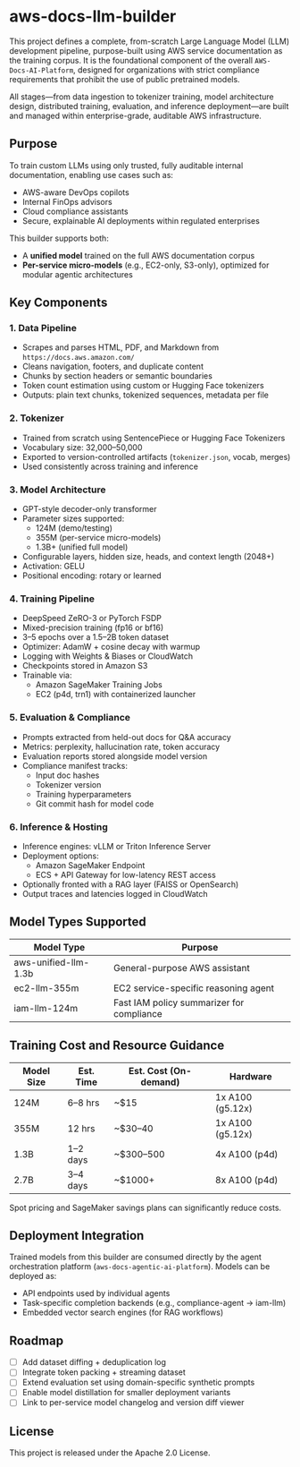 # aws-docs-llm-builder

This project defines a complete, from-scratch Large Language Model (LLM) development pipeline, purpose-built using AWS service documentation as the training corpus. It is the foundational component of the overall `AWS-Docs-AI-Platform`, designed for organizations with strict compliance requirements that prohibit the use of public pretrained models.

All stages—from data ingestion to tokenizer training, model architecture design, distributed training, evaluation, and inference deployment—are built and managed within enterprise-grade, auditable AWS infrastructure.

## Purpose

To train custom LLMs using only trusted, fully auditable internal documentation, enabling use cases such as:

- AWS-aware DevOps copilots
- Internal FinOps advisors
- Cloud compliance assistants
- Secure, explainable AI deployments within regulated enterprises

This builder supports both:
- A **unified model** trained on the full AWS documentation corpus
- **Per-service micro-models** (e.g., EC2-only, S3-only), optimized for modular agentic architectures

## Key Components

### 1. Data Pipeline
- Scrapes and parses HTML, PDF, and Markdown from `https://docs.aws.amazon.com/`
- Cleans navigation, footers, and duplicate content
- Chunks by section headers or semantic boundaries
- Token count estimation using custom or Hugging Face tokenizers
- Outputs: plain text chunks, tokenized sequences, metadata per file

### 2. Tokenizer
- Trained from scratch using SentencePiece or Hugging Face Tokenizers
- Vocabulary size: 32,000–50,000
- Exported to version-controlled artifacts (`tokenizer.json`, vocab, merges)
- Used consistently across training and inference

### 3. Model Architecture
- GPT-style decoder-only transformer
- Parameter sizes supported:
  - 124M (demo/testing)
  - 355M (per-service micro-models)
  - 1.3B+ (unified full model)
- Configurable layers, hidden size, heads, and context length (2048+)
- Activation: GELU
- Positional encoding: rotary or learned

### 4. Training Pipeline
- DeepSpeed ZeRO-3 or PyTorch FSDP
- Mixed-precision training (fp16 or bf16)
- 3–5 epochs over a 1.5–2B token dataset
- Optimizer: AdamW + cosine decay with warmup
- Logging with Weights & Biases or CloudWatch
- Checkpoints stored in Amazon S3
- Trainable via:
  - Amazon SageMaker Training Jobs
  - EC2 (p4d, trn1) with containerized launcher

### 5. Evaluation & Compliance
- Prompts extracted from held-out docs for Q&A accuracy
- Metrics: perplexity, hallucination rate, token accuracy
- Evaluation reports stored alongside model version
- Compliance manifest tracks:
  - Input doc hashes
  - Tokenizer version
  - Training hyperparameters
  - Git commit hash for model code

### 6. Inference & Hosting
- Inference engines: vLLM or Triton Inference Server
- Deployment options:
  - Amazon SageMaker Endpoint
  - ECS + API Gateway for low-latency REST access
- Optionally fronted with a RAG layer (FAISS or OpenSearch)
- Output traces and latencies logged in CloudWatch

## Model Types Supported

| Model Type           | Purpose                                     |
|----------------------|---------------------------------------------|
| aws-unified-llm-1.3b | General-purpose AWS assistant               |
| ec2-llm-355m         | EC2 service-specific reasoning agent        |
| iam-llm-124m         | Fast IAM policy summarizer for compliance   |

## Training Cost and Resource Guidance

| Model Size | Est. Time | Est. Cost (On-demand) | Hardware         |
|------------|-----------|------------------------|------------------|
| 124M       | 6–8 hrs   | ~$15                   | 1x A100 (g5.12x) |
| 355M       | 12 hrs    | ~$30–40                | 1x A100 (g5.12x) |
| 1.3B       | 1–2 days  | ~$300–500              | 4x A100 (p4d)    |
| 2.7B       | 3–4 days  | ~$1000+                | 8x A100 (p4d)    |

Spot pricing and SageMaker savings plans can significantly reduce costs.

## Deployment Integration

Trained models from this builder are consumed directly by the agent orchestration platform (`aws-docs-agentic-ai-platform`). Models can be deployed as:

- API endpoints used by individual agents
- Task-specific completion backends (e.g., compliance-agent → iam-llm)
- Embedded vector search engines (for RAG workflows)

## Roadmap

- [ ] Add dataset diffing + deduplication log
- [ ] Integrate token packing + streaming dataset
- [ ] Extend evaluation set using domain-specific synthetic prompts
- [ ] Enable model distillation for smaller deployment variants
- [ ] Link to per-service model changelog and version diff viewer

## License

This project is released under the Apache 2.0 License.
